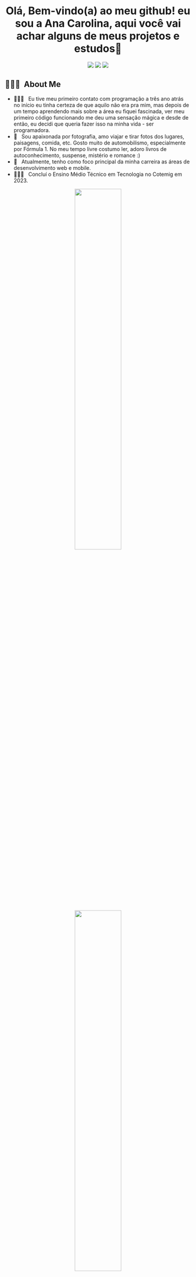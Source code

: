 
<h1 align="center"> Olá, Bem-vindo(a) ao meu github! eu sou a Ana Carolina, aqui você vai achar alguns de meus projetos e estudos🤗 </h1>

<p align="center">
<a href="https://www.instagram.com/anacarolina.alr/"><img src="https://img.shields.io/badge/-@anacarolina.alr-E4405F?style=flat-square&logo=Instagram&logoColor=white"/></a>
<a href="https://www.linkedin.com/in/ana-carolina-alves-ramos-1181911a6/"><img src="https://img.shields.io/badge/-Ana%20Carolina%20Ramos-1181911a6?style=flat-square&logo=Linkedin&logoColor=white"/></a>
<a href="mailto:anacarolinaalvesramos03@gmail.com"><img src="https://img.shields.io/badge/-anacarolinaalvesramos03@gmail.com-D14836?style=flat-square&logo=Gmail&logoColor=white"/></a>

</p>

<h2> 👨🏻‍💻 &nbsp;About Me </h2>

- 👨🏻‍💻 &nbsp; Eu tive meu primeiro contato com programação a três ano atrás no início eu tinha certeza de que aquilo não era pra mim, mas depois de um tempo aprendendo mais sobre a área eu fiquei fascinada, ver meu primeiro código funcionando me deu uma sensação mágica e desde de então, eu decidi que queria fazer isso na minha vida - ser programadora. 
- 🤳 &nbsp; Sou apaixonada por fotografia, amo viajar e tirar fotos dos lugares, paisagens, comida, etc. Gosto muito de  automobilismo, especialmente por Fórmula 1. No meu tempo livre costumo ler, adoro livros de autoconhecimento, suspense, mistério e romance :)
- 🎯 &nbsp; Atualmente, tenho como foco principal da minha carreira as áreas de desenvolvimento web e mobile.
- 👩🏻‍🎓 &nbsp; Concluí o Ensino Médio Técnico em Tecnologia no Cotemig em 2023.


<div align="center" style="margin-bottom:100px">
  <a href="https://github.com/AnaCaroul">
  <img width=50% src="https://github-readme-stats.vercel.app/api?username=AnaCaroul&show_icons=true&theme=radical&include_all_commits=true&count_private=true"/>
  <img width=50% align="center"  src="https://github-readme-streak-stats.herokuapp.com?user=AnaCaroul&theme=radical&mode=weekly" />
<!--  <img width=40% align="center" src="https://github-readme-stats-git-main-AnaCaroul.vercel.app/api/top-langs/?username=AnaCaroul&show_icons=true&theme=radical&layout=compact" /> -->
</div>



<div  align="center" style="margin-bottom:100px">
<img width=55% align="center"  src="https://github-readme-streak-stats.herokuapp.com?user=AnaCaroul&theme=radical&mode=weekly" />

 </div>
 
 &nbsp;
 &nbsp;



## My Skills

#### Main Stack:

![Python](https://img.shields.io/badge/Python-14354C?style=for-the-badge&logo=python&logoColor=white)&nbsp;
![JavaScript](https://img.shields.io/badge/JavaScript-F7DF1E?style=for-the-badge&logo=javascript&logoColor=black)&nbsp;
![Typescript](https://img.shields.io/badge/TypeScript-007ACC?style=for-the-badge&logo=typescript&logoColor=white)&nbsp;
![HTML](https://img.shields.io/badge/HTML5-E34F26?style=for-the-badge&logo=html5&logoColor=white)&nbsp;
![CSS](https://img.shields.io/badge/CSS3-1572B6?style=for-the-badge&logo=css3&logoColor=white)&nbsp;
![Flask](https://img.shields.io/badge/Flask-000000?style=for-the-badge&logo=flask&logoColor=white)&nbsp;
![React.js](https://img.shields.io/badge/React-20232A?style=for-the-badge&logo=react&logoColor=61DAFB)&nbsp;
![Cypress](https://img.shields.io/badge/cypress-239120?style=for-the-badge&logo=cypress)&nbsp;
![RabbitMQ](https://img.shields.io/badge/rabbitmq-%23FF6600.svg?&style=for-the-badge&logo=rabbitmq&logoColor=white)&nbsp;
![Git](https://img.shields.io/badge/GIT-E44C30?style=for-the-badge&logo=git&logoColor=white)&nbsp;
![Graphql](https://img.shields.io/badge/graphql-E10098?style=for-the-badge&logo=graphql&logoColor=white)&nbsp;

<img src="https://raw.githubusercontent.com/MicaelliMedeiros/micaellimedeiros/master/image/computer-illustration.png" min-width="400px" max-width="400px" width="400px" align="right" alt="Computador iuriCode">

#### Secondary Stack:

![Csharp](https://img.shields.io/badge/C%23-239120?style=for-the-badge&logo=c-sharp&logoColor=white)&nbsp;
![R](https://img.shields.io/badge/R-276DC3?style=for-the-badge&logo=r&logoColor=white)&nbsp;
![Unity](https://img.shields.io/badge/Unity-100000?style=for-the-badge&logo=unity&logoColor=white)&nbsp;
![Django](https://img.shields.io/badge/Django-092E20?style=for-the-badge&logo=django&logoColor=white)&nbsp;

#### Studying in this moment:

![GCP](https://img.shields.io/badge/Google_Cloud-4285F4?style=for-the-badge&logo=google-cloud&logoColor=white)&nbsp;
![Kubernetes](https://img.shields.io/badge/kubernetes-4285F4?style=for-the-badge&logo=kubernetes&logoColor=white)&nbsp;

#### Databases:

![MongoDB](https://img.shields.io/badge/MongoDB-4EA94B?style=for-the-badge&logo=mongodb&logoColor=white)&nbsp;
![Postgresql](https://img.shields.io/badge/PostgreSQL-316192?style=for-the-badge&logo=postgresql&logoColor=white)&nbsp;

#### Workstation Tools:

![VScode](https://img.shields.io/badge/vscode-4285F4?style=for-the-badge&logo=vscode&logoColor=white)&nbsp;
![Asana](https://img.shields.io/badge/asana-E44C30?style=for-the-badge&logo=asana&logoColor=white)&nbsp;
![Notion](https://img.shields.io/badge/Notion-000000?style=for-the-badge&logo=notion&logoColor=white)&nbsp;
![Slack](https://img.shields.io/badge/Slack-4A154B?style=for-the-badge&logo=slack&logoColor=white)&nbsp;
![Ubuntu](https://img.shields.io/badge/Ubuntu-E95420?style=for-the-badge&logo=ubuntu&logoColor=white)&nbsp;

&nbsp;
&nbsp;

## Contacts:

<div> 
<a href="https://www.instagram.com/rafa.alexandrino" target="_blank"><img src="https://img.shields.io/badge/-Instagram-%23E4405F?style=for-the-badge&logo=instagram&logoColor=white">
</a>
<a href = "mailto:contato.AnaCaroul@gmail.com"> <img src="https://img.shields.io/badge/-Gmail-%23333?style=for-the-badge&logo=gmail&logoColor=white" target="_blank"></a>
<a href="https://www.linkedin.com/in/rafael-ladeia/" target="_blank"><img src="https://img.shields.io/badge/-LinkedIn-%230077B5?style=for-the-badge&logo=linkedin&logoColor=white"  target="_blank"></a> 
<a href="https://medium.com/@AnaCaroul" target="_blank"><img src="https://img.shields.io/badge/-Medium-%23000000?style=for-the-badge&logo=medium&logoColor=white"  target="_blank"></a> 
</div>&nbsp;&nbsp;
 

  
  
<img width=100% src="https://capsule-render.vercel.app/api?type=waving&color=643AB1&height=120&section=footer"/>

